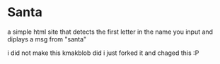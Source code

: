 Santa
=====

a simple html site that detects the first letter in the name you input and diplays a msg from "santa"

i did not make this kmakblob did i just forked it and chaged this :P
